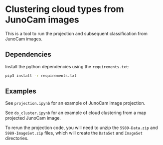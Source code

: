 # Clustering cloud types from JunoCam images
This is a tool to run the projection and subsequent classification from JunoCam images. 

## Dependencies
Install the python dependencies using the `requirements.txt`:

```bash
pip3 install -r requirements.txt
```

## Examples
See `projection.ipynb` for an example of JunoCam image projection.

See `do_cluster.ipynb` for an example of cloud clustering from a map projected JunoCam image.

To rerun the projection code, you will need to unzip the `5989-Data.zip` and `5989-ImageSet.zip`
files, which will create the `DataSet` and `ImageSet` directories. 
